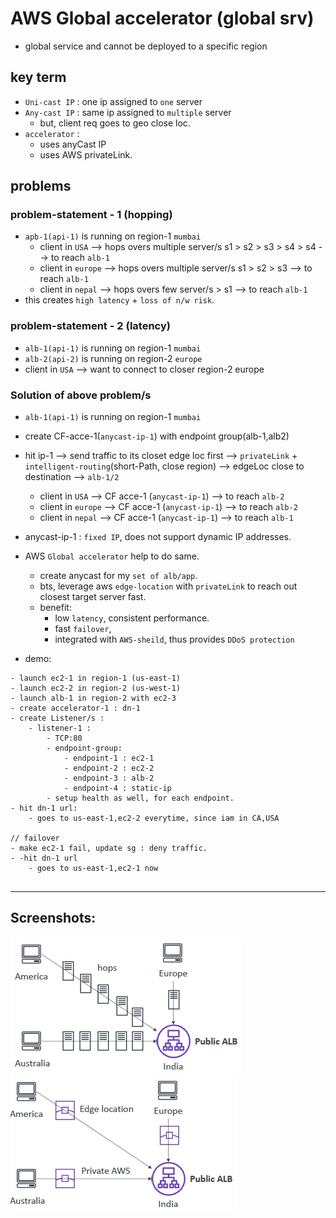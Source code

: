 # AWS Global accelerator (global srv)
-  global service and cannot be deployed to a specific region

## key term
- `Uni-cast IP` : one ip assigned to `one` server
- `Any-cast IP` : same ip assigned to `multiple` server
  - but, client req goes to geo close loc.
- `accelerator` : 
  - uses anyCast IP
  - uses AWS privateLink.

## problems
### problem-statement - 1 (hopping)
- `apb-1(api-1)` is running on region-1 `mumbai`
  - client in `USA` --> hops overs multiple server/s s1 > s2 > s3 > s4 > s4 --> to reach `alb-1`
  - client in `europe` --> hops overs multiple server/s s1 > s2 > s3 --> to reach `alb-1`
  - client in `nepal` --> hops overs few server/s > s1 --> to reach `alb-1` 
- this creates `high latency` + `loss of n/w risk`.

### problem-statement - 2 (latency)
- `alb-1(api-1)` is running on region-1 `mumbai`
- `alb-2(api-2)` is running on region-2 `europe`
- client in `USA` --> want to connect to closer region-2 europe

### Solution of above problem/s
- `alb-1(api-1)` is running on region-1 `mumbai`
- create CF-acce-1(`anycast-ip-1`) with endpoint group(alb-1,alb2) 
- hit ip-1 --> send traffic to its closet edge loc first --> `privateLink` + `intelligent-routing`(short-Path, close region) -->  edgeLoc close to destination --> `alb-1/2`
  - client in `USA`    --> CF acce-1 (`anycast-ip-1`)    --> to reach `alb-2`
  - client in `europe` --> CF acce-1 (`anycast-ip-1`)    --> to reach `alb-2`
  - client in `nepal`  --> CF acce-1 (`anycast-ip-1`)    --> to reach `alb-1`
- anycast-ip-1 : `fixed IP`,  does not support dynamic IP addresses.

- AWS `Global accelerator` help to do same.
  - create anycast for my `set of alb/app`.
  - bts, leverage aws `edge-location` with `privateLink` to reach out closest target server fast.
  - benefit:
    - low `latency`, consistent performance.
    - fast `failover`, 
    - integrated with `AWS-sheild`, thus provides `DDoS protection`
- demo:
```
- launch ec2-1 in region-1 (us-east-1)
- launch ec2-2 in region-2 (us-west-1)
- launch alb-1 in region-2 with ec2-3
- create accelerator-1 : dn-1
- create Listener/s :
    - listener-1 : 
        - TCP:80
        - endpoint-group: 
            - endpoint-1 : ec2-1 
            - endpoint-2 : ec2-2
            - endpoint-3 : alb-2
            - endpoint-4 : static-ip 
        - setup health as well, for each endpoint.
- hit dn-1 url:
    - goes to us-east-1,ec2-2 everytime, since iam in CA,USA

// failover
- make ec2-1 fail, update sg : deny traffic.
- -hit dn-1 url
    - goes to us-east-1,ec2-1 now
    
```
---
## Screenshots:
![img.png](../99_img/CF/ga/img.png)
![img_1.png](../99_img/CF/ga/img_1.png)
